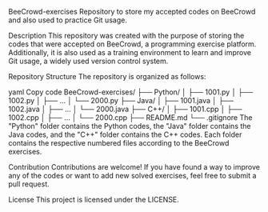 BeeCrowd-exercises
Repository to store my accepted codes on BeeCrowd and also used to practice Git usage.

Description
This repository was created with the purpose of storing the codes that were accepted on BeeCrowd, a programming exercise platform. Additionally, it is also used as a training environment to learn and improve Git usage, a widely used version control system.

Repository Structure
The repository is organized as follows:

yaml
Copy code
BeeCrowd-exercises/
├── Python/
│   ├── 1001.py
│   ├── 1002.py
│   ├── ...
│   └── 2000.py
├── Java/
│   ├── 1001.java
│   ├── 1002.java
│   ├── ...
│   └── 2000.java
├── C++/
│   ├── 1001.cpp
│   ├── 1002.cpp
│   ├── ...
│   └── 2000.cpp
├── README.md
└── .gitignore
The "Python" folder contains the Python codes, the "Java" folder contains the Java codes, and the "C++" folder contains the C++ codes. Each folder contains the respective numbered files according to the BeeCrowd exercises.

Contribution
Contributions are welcome! If you have found a way to improve any of the codes or want to add new solved exercises, feel free to submit a pull request.

License
This project is licensed under the LICENSE.